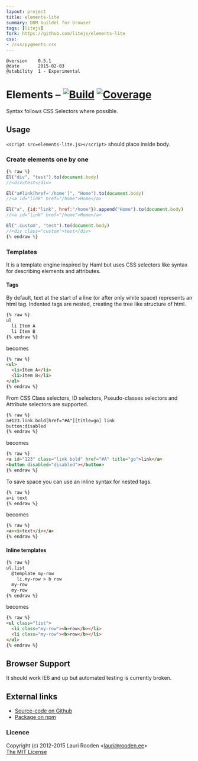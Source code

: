 ```yaml
---                                                                             
layout: project                                                                 
title: elements-lite
summary: DOM buildel for browser
tags: [litejs]                                                                    
fork: https://github.com/litejs/elements-lite
css:                                                                            
- /css/pygments.css                                                              
---                                                                             
```

[1]: https://secure.travis-ci.org/litejs/elements-lite.png
[2]: https://travis-ci.org/litejs/elements-lite
[3]: https://coveralls.io/repos/litejs/elements-lite/badge.png
[4]: https://coveralls.io/r/litejs/elements-lite


    @version    0.5.1
    @date       2015-02-03
    @stability  1 - Experimental


Elements &ndash; [![Build][1]][2] [![Coverage][3]][4]
========

Syntax follows CSS Selectors where possible.

Usage
-----

`<script src=elements-lite.js></script>` should place inside body.

### Create elements one by one

```javascript
{% raw %}
El("div", "test").to(document.body)
//<div>test</div>

El("a#link[href='/home']", "Home").to(document.body)
//<a id="link" href="/home">Home</a>

El("a", {id:"link", href:"/home"}).append("Home").to(document.body)
//<a id="link" href="/home">Home</a>

El(".custom", "test").to(document.body)
//<div class="custom">test</div>
{% endraw %}
```


### Templates

It is a template engine inspired by Haml
but uses CSS selectors like syntax for describing elements and attributes.


#### Tags

By default, text at the start of a line (or after only white space) represents an html tag. 
Indented tags are nested, creating the tree like structure of html.


```html
{% raw %}
ul
  li Item A
  li Item B
{% endraw %}
```

becomes

```html
{% raw %}
<ul>
  <li>Item A</li>
  <li>Item B</li>
</ul>
{% endraw %}
```

From CSS Class selectors, ID selectors, Pseudo-classes selectors
and Attribute selectors are supported.

```html
{% raw %}
a#123.link.bold[href="#A"][title=go] link
button:disabled
{% endraw %}
```

becomes

```html
{% raw %}
<a id="123" class="link bold" href="#A" title="go">link</a>
<button disabled="disabled"></button>
{% endraw %}
```


To save space you can use an inline syntax for nested tags.

```html
{% raw %}
a>i text
{% endraw %}
```

becomes

```html
{% raw %}
<a><i>text</i></a>
{% endraw %}
```

#### Inline templates

```html
{% raw %}
ul.list
  @template my-row
    li.my-row > b row
  my-row
  my-row
{% endraw %}
```

becomes

```html
{% raw %}
<ul class="list">
  <li class="my-row"><b>row</b></li>
  <li class="my-row"><b>row</b></li>
</ul>
{% endraw %}
```



Browser Support
---------------

It should work IE6 and up but automated testing is currently broken.



External links
--------------

-   [Source-code on Github](https://github.com/litejs/elements-lite)
-   [Package on npm](https://npmjs.org/package/elements-lite)



### Licence

Copyright (c) 2012-2015 Lauri Rooden &lt;lauri@rooden.ee&gt;  
[The MIT License](http://lauri.rooden.ee/mit-license.txt)


